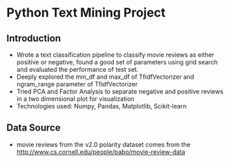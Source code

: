# Python Text Mining Project 
## Introduction
* Wrote a text classification pipeline to classify movie reviews as either positive or
negative, found a good set of parameters using grid search and evaluated the performance
of test set. 
* Deeply explored the min_df and max_df of TfidfVectorizer and ngram_range parameter of
TfidfVectorizer
* Tried PCA and Factor Analysis to separate negative and positive reviews in a two dimensional plot for visualization  
* Technologies used: Numpy, Pandas, Matplotlib, Scikit-learn
## Data Source
* movie reviews from the v2.0 polarity dataset comes from the http://www.cs.cornell.edu/people/pabo/movie-review-data
